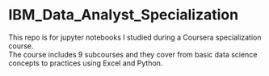 # IBM_Data_Analyst_Specialization

This repo is for jupyter notebooks I studied during a Coursera specialization course.  
The course includes 9 subcourses and they cover from basic data science concepts to practices using Excel and Python. 
